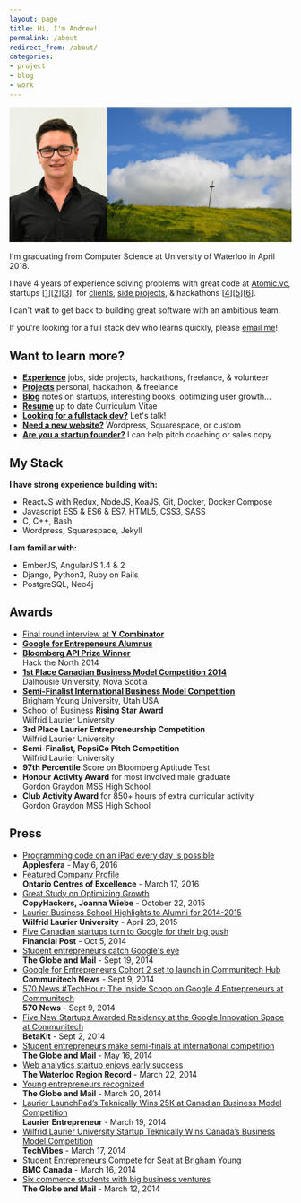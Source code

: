 ```yaml
---
layout: page
title: Hi, I'm Andrew!
permalink: /about
redirect_from: /about/
categories:
- project
- blog
- work
---
```


![](/assets/images/about-header.jpg)

I'm graduating from Computer Science at University of Waterloo in April 2018.

I have 4 years of experience solving problems with great code at [Atomic.vc](http://atomic.vc), startups [[1](/project/blitzen)][[2](/project/videostream)][[3](/project/teknically-webplio)], for [clients](/contact#need-a-new-website), [side projects](/projects), & hackathons [[4](/project/resume-scoreboard)][[5](/project/losocco)][[6](/project/stockslate)].

I can't wait to get back to building great software with an ambitious team.

If you're looking for a full stack dev who learns quickly, please [email me](mailto:me@andrewparadi.com?subject=Job%20Opportunity)!

Want to learn more?
---
  - [**Experience**](/experience) jobs, side projects, hackathons, freelance, & volunteer
  - [**Projects**](/projects) personal, hackathon, & freelance
  - [**Blog**](/blog) notes on startups, interesting books, optimizing user growth...
  - [**Resume**](/resume) up to date Curriculum Vitae
  - [**Looking for a fullstack dev?**](/contact#looking-for-a-fullstack-dev-for-your-team) Let's talk!
  - [**Need a new website?**](/contact#need-a-new-website) Wordpress, Squarespace, or custom
  - [**Are you a startup founder?**](/contact#are-you-a-startup-founder) I can help pitch coaching or sales copy

My Stack
---
**I have strong experience building with:**
- ReactJS with Redux, NodeJS, KoaJS, Git, Docker, Docker Compose
- Javascript ES5 & ES6 & ES7, HTML5, CSS3, SASS
- C, C++, Bash
- Wordpress, Squarespace, Jekyll

**I am familiar with:**
- EmberJS, AngularJS 1.4 & 2
- Django, Python3, Ruby on Rails
- PostgreSQL, Neo4j

Awards
---
- [Final round interview at **Y Combinator**](/blog/the-dream-fades#from-a-to-yc)
- [**Google for Entrepeneurs Alumnus**](/project/teknically-webplio#google-for-entrepreneurs-cohort-2-alumnus)
- [**Bloomberg API Prize Winner**](/project/stockslate)
  <br/>Hack the North 2014
- [**1st Place Canadian Business Model Competition 2014**](/project/teknically-webplio#canada-business-model-25000-winning-pitch)
  <br/>Dalhousie University, Nova Scotia
- [**Semi-Finalist International Business Model Competition**](/project/teknically-webplio#international-business-model-semi-finalist-pitch)
  <br/>Brigham Young University, Utah USA
- School of Business **Rising Star Award**
  <br/>Wilfrid Laurier University
- **3rd Place Laurier Entrepreneurship Competition**
  <br/>Wilfrid Laurier University
- **Semi-Finalist, PepsiCo Pitch Competition**
  <br/>Wilfrid Laurier University
- **97th Percentile** Score on Bloomberg Aptitude Test
- **Honour Activity Award** for most involved male graduate
  <br/>Gordon Graydon MSS High School
- **Club Activity Award** for 850+ hours of extra curricular activity
  <br/>Gordon Graydon MSS High School

Press
---
- [Programming code on an iPad every day is possible](http://www.applesfera.com/ipad/programar-codigo-en-un-ipad-todos-los-dias-es-posible)
  <br/>**Applesfera** - May 6, 2016
- [Featured Company Profile](http://www.oce-ontario.org/our-companies)
  <br/>**Ontario Centres of Excellence** - March 17, 2016
- [Great Study on Optimizing Growth](https://twitter.com/copyhackers/status/657363804162949121?ref_src=twsrc%5Etfw&ref_url=http%3A%2F%2F0.0.0.0%3A4000%2Fblog%2Fvideostream-how-growth-starts-with-great-customer-support)
  <br/>**CopyHackers, Joanna Wiebe** - October 22, 2015
- [Laurier Business School Highlights to Alumni for 2014-2015](/assets/article_images/2014-12-24-teknically-webplio/lazaridis-sbe-highlights.pdf)
  <br/>**Wilfrid Laurier University** - April 23, 2015
- [Five Canadian startups turn to Google for their big push](http://business.financialpost.com/2014/10/05/five-canadian-startups-turn-to-google-for-their-big-push)
  <br/>**Financial Post** - Oct 5, 2014
- [Student entrepreneurs catch Google's eye](http://www.theglobeandmail.com/report-on-business/careers/business-education/master-of-management-degree-gains-traction/article20671189)
  <br/>**The Globe and Mail** - Sept 19, 2014
- [Google for Entrepreneurs Cohort 2 set to launch in Communitech Hub](http://news.communitech.ca/news/google-for-entrepreneurs-cohort-2-set-to-launch-in-communitech-hub)
  <br/>**Communitech News** - Sept 9, 2014
- [570 News #TechHour: The Inside Scoop on Google 4 Entrepreneurs at Communitech](/assets/article_images/2014-12-24-teknically-webplio/TechHour570News-Sept9-2014.mp3)
  <br/>**570 News** - Sept 9, 2014
- [Five New Startups Awarded Residency at the Google Innovation Space at Communitech](http://www.betakit.com/five-new-startups-awarded-residency-in-the-google-innovation-space-at-communitech-hub)
  <br/>**BetaKit** - Sept 2, 2014
- [Student entrepreneurs make semi-finals at international competition](http://www.theglobeandmail.com/report-on-business/careers/business-education/canadian-b-schools-ranked-among-worlds-best-in-programs-for-executives/article18689520)
  <br/>**The Globe and Mail** - May 16, 2014
- [Web analytics startup enjoys early success](http://www.therecord.com/news-story/4425791-web-analytics-startup-enjoys-early-success)
  <br/>**The Waterloo Region Record** - March 22, 2014
- [Young entrepreneurs recognized](http://www.theglobeandmail.com/report-on-business/careers/business-education/saskatchewan-schools-reduce-roadblocks-for-aboriginal-business-students/article17597347)
  <br/>**The Globe and Mail** - March 20, 2014
- [Laurier LaunchPad’s Teknically Wins 25K at Canadian Business Model Competition](http://laurierentrepreneur.ca/entrepreneurship/laurier-launchpads-teknically-wins-25k-at-canadian-business-model-competition)
  <br/>**Laurier Entrepreneur** - March 19, 2014
- [Wilfrid Laurier University Startup Teknically Wins Canada’s Business Model Competition](http://www.techvibes.com/blog/canadas-business-model-competition-2014-03-17)
  <br/>**TechVibes** - March 17, 2014
- [Student Entrepreneurs Compete for Seat at Brigham Young](http://www.bmccanada.ca/2014/03/student-entrepreneurs)
  <br/>**BMC Canada** - March 16, 2014
- [Six commerce students with big business ventures](http://www.theglobeandmail.com/report-on-business/careers/business-education/lighting-the-small-business-burner/article17410311)
  <br/>**The Globe and Mail** - March 12, 2014
